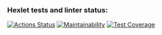 ### Hexlet tests and linter status:
[![Actions Status](https://github.com/Kid-Guru/frontend-project-lvl3/workflows/hexlet-check/badge.svg)](https://github.com/Kid-Guru/frontend-project-lvl3/actions)
[![Maintainability](https://api.codeclimate.com/v1/badges/84a0da8520f9a662f94e/maintainability)](https://codeclimate.com/github/Kid-Guru/frontend-project-lvl3/maintainability)
[![Test Coverage](https://api.codeclimate.com/v1/badges/84a0da8520f9a662f94e/test_coverage)](https://codeclimate.com/github/Kid-Guru/frontend-project-lvl3/test_coverage)
